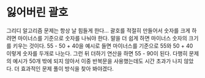 # 잃어버린 괄호
그리디 알고리즘 문제는 항상 날 힘들게 한다...
괄호를 적절히 만들어서 숫자를 크게 하려면 마이너스를 기준으로 숫자를 나눠야 한다.
말을 더 쉽게 하면 마이너스 숫자의 크기를 키우는 것이다.
55 - 50 + 40을 예시로 들면 마이너스를 기준으로 55와 50 + 40 이렇게 숫자를 두개로 나눈다.
그런 뒤 더하기 연산을 하면  55 - 90이 된다.
다행히 문제의 예시가 50개 밖에 되지 않아서 이중 반복문을 사용했는데도 시간 초과가 나지 않았다.
더 효과적인 문제 풀이 방식을 찾아 봐야겠다.